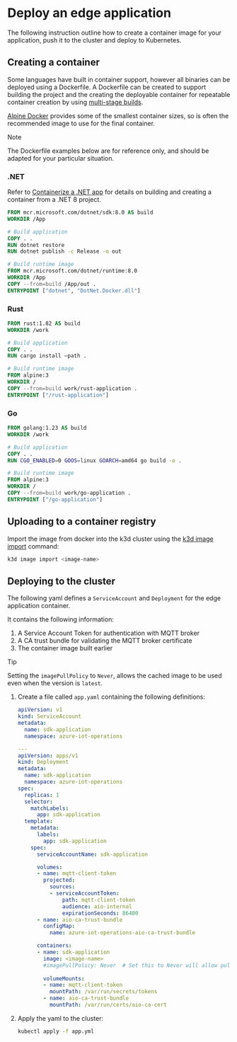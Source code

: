 # Deploy an edge application

The following instruction outline how to create a container image for your application, push it to the cluster and deploy to Kubernetes.

## Creating a container

Some languages have built in container support, however all binaries can be deployed using a Dockerfile. A Dockerfile can be created to support building the project and the creating the deployable container for repeatable container creation by using [multi-stage builds](https://docs.docker.com/build/building/multi-stage/).

[Alpine Docker](https://hub.docker.com/_/alpine) provides some of the smallest container sizes, so is often the recommended image to use for the final container.

> [!NOTE]
> The Dockerfile examples below are for reference only, and should be adapted for your particular situation.

### .NET

Refer to [Containerize a .NET app](https://learn.microsoft.com/dotnet/core/docker/build-container) for details on building and creating a container from a .NET 8 project.

```dockerfile
FROM mcr.microsoft.com/dotnet/sdk:8.0 AS build
WORKDIR /App

# Build application
COPY . .
RUN dotnet restore
RUN dotnet publish -c Release -o out

# Build runtime image
FROM mcr.microsoft.com/dotnet/runtime:8.0
WORKDIR /App
COPY --from=build /App/out .
ENTRYPOINT ["dotnet", "DotNet.Docker.dll"]
```

### Rust

```dockerfile
FROM rust:1.82 AS build
WORKDIR /work

# Build application
COPY . .
RUN cargo install –path .

# Build runtime image
FROM alpine:3
WORKDIR /
COPY --from=build work/rust-application .
ENTRYPOINT ["/rust-application"]
```

### Go

```dockerfile
FROM golang:1.23 AS build
WORKDIR /work

# Build application
COPY . .
RUN CGO_ENABLED=0 GOOS=linux GOARCH=amd64 go build -o .

# Build runtime image
FROM alpine:3
WORKDIR /
COPY --from=build work/go-application .
ENTRYPOINT ["/go-application"]
```

## Uploading to a container registry

Import the image from docker into the k3d cluster using the [k3d image import](https://k3d.io/v5.1.0/usage/commands/k3d_image_import/) command:

```bash
k3d image import <image-name>
```

## Deploying to the cluster

The following yaml defines a `ServiceAccount` and `Deployment` for the edge application container. 

It contains the following information:

1. A Service Account Token for authentication with MQTT broker
1. A CA trust bundle for validating the MQTT broker certificate
1. The container image built earlier

> [!TIP]
> Setting the `imagePullPolicy` to `Never`, allows the cached image to be used even when the version is `latest`.

1. Create a file called `app.yaml` containing the following definitions:

    ```yaml
    apiVersion: v1
    kind: ServiceAccount
    metadata:
      name: sdk-application
      namespace: azure-iot-operations

    ---
    apiVersion: apps/v1
    kind: Deployment
    metadata:
      name: sdk-application
      namespace: azure-iot-operations
    spec:
      replicas: 1
      selector:
        matchLabels:
          app: sdk-application
      template:
        metadata:
          labels:
            app: sdk-application
        spec:
          serviceAccountName: sdk-application

          volumes:
          - name: mqtt-client-token
            projected:
              sources:
              - serviceAccountToken:
                  path: mqtt-client-token
                  audience: aio-internal
                  expirationSeconds: 86400
          - name: aio-ca-trust-bundle
            configMap:
              name: azure-iot-operations-aio-ca-trust-bundle

          containers:
          - name: sdk-application
            image: <image-name>
            #imagePullPolicy: Never  # Set this to Never will allow pulling the imported image from Docker
            
            volumeMounts:
            - name: mqtt-client-token
              mountPath: /var/run/secrets/tokens
            - name: aio-ca-trust-bundle
              mountPath: /var/run/certs/aio-ca-cert
    ```

1. Apply the yaml to the cluster:

    ```bash
    kubectl apply -f app.yml
    ```
